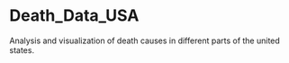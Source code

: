 # Death_Data_USA
Analysis and visualization of death causes in different parts of the united states.
